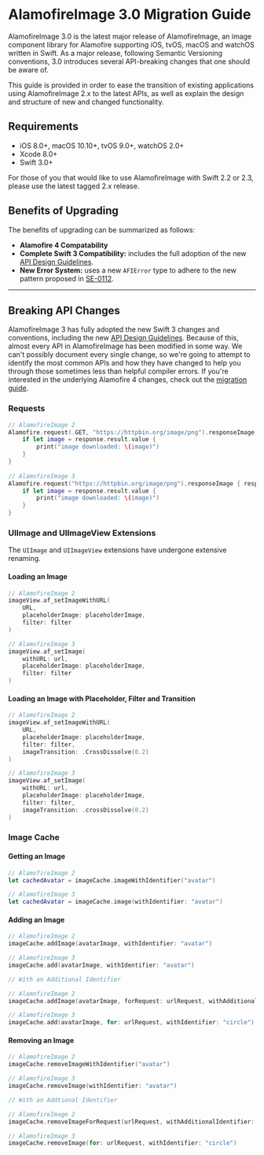 # AlamofireImage 3.0 Migration Guide

AlamofireImage 3.0 is the latest major release of AlamofireImage, an image component library for Alamofire supporting iOS, tvOS, macOS and watchOS written in Swift. As a major release, following Semantic Versioning conventions, 3.0 introduces several API-breaking changes that one should be aware of.

This guide is provided in order to ease the transition of existing applications using AlamofireImage 2.x to the latest APIs, as well as explain the design and structure of new and changed functionality.

## Requirements

- iOS 8.0+, macOS 10.10+, tvOS 9.0+, watchOS 2.0+
- Xcode 8.0+
- Swift 3.0+

For those of you that would like to use AlamofireImage with Swift 2.2 or 2.3, please use the latest tagged 2.x release.

## Benefits of Upgrading

The benefits of upgrading can be summarized as follows:

- **Alamofire 4 Compatability**
- **Complete Swift 3 Compatibility:** includes the full adoption of the new [API Design Guidelines](https://swift.org/documentation/api-design-guidelines/).
- **New Error System:** uses a new `AFIError` type to adhere to the new pattern proposed in [SE-0112](https://github.com/apple/swift-evolution/blob/master/proposals/0112-nserror-bridging.md).

---

## Breaking API Changes

AlamofireImage 3 has fully adopted the new Swift 3 changes and conventions, including the new [API Design Guidelines](https://swift.org/documentation/api-design-guidelines/). Because of this, almost every API in AlamofireImage has been modified in some way. We can't possibly document every single change, so we're going to attempt to identify the most common APIs and how they have changed to help you through those sometimes less than helpful compiler errors. If you're interested in the underlying Alamofire 4 changes, check out the [migration guide](https://github.com/Alamofire/Alamofire/blob/master/Documentation/Alamofire%204.0%20Migration%20Guide.md).

### Requests

```swift
// AlamofireImage 2
Alamofire.request(.GET, "https://httpbin.org/image/png").responseImage { response in
	if let image = response.result.value {
		print("image downloaded: \(image)")
	}
}
		 
// AlamofireImage 3
Alamofire.request("https://httpbin.org/image/png").responseImage { response in
	if let image = response.result.value {
		print("image downloaded: \(image)")
	}
}
```

### UIImage and UIImageView Extensions

The `UIImage` and `UIImageView` extensions have undergone extensive renaming.

#### Loading an Image

```swift
// AlamofireImage 2
imageView.af_setImageWithURL(
	URL, 
	placeholderImage: placeholderImage,
	filter: filter
)

// AlamofireImage 3
imageView.af_setImage(
	withURL: url,
	placeholderImage: placeholderImage,
	filter: filter
)
```

#### Loading an Image with Placeholder, Filter and Transition

```swift 
// AlamofireImage 2
imageView.af_setImageWithURL(
	URL, 
	placeholderImage: placeholderImage,
	filter: filter,
	imageTransition: .CrossDissolve(0.2)
)

// AlamofireImage 3
imageView.af_setImage(
	withURL: url,
	placeholderImage: placeholderImage,
	filter: filter,
	imageTransition: .crossDissolve(0.2)
)
``` 

### Image Cache

#### Getting an Image

```swift
// AlamofireImage 2
let cachedAvatar = imageCache.imageWithIdentifier("avatar")

// AlamofireImage 3
let cachedAvatar = imageCache.image(withIdentifier: "avatar")
```

#### Adding an Image

```swift
// AlamofireImage 2
imageCache.addImage(avatarImage, withIdentifier: "avatar")

// AlamofireImage 3
imageCache.add(avatarImage, withIdentifier: "avatar")

// With an Additional Identifier

// AlamofireImage 2
imageCache.addImage(avatarImage, forRequest: urlRequest, withAdditionalIdentifier: "circle")

// AlamofireImage 3
imageCache.add(avatarImage, for: urlRequest, withIdentifier: "circle")
```

#### Removing an Image

```swift
// AlamofireImage 2
imageCache.removeImageWithIdentifier("avatar")

// AlamofireImage 3
imageCache.removeImage(withIdentifier: "avatar")

// With an Addtional Identifier

// AlamofireImage 2
imageCache.removeImageForRequest(urlRequest, withAdditionalIdentifier: "circle")

// AlamofireImage 3
imageCache.removeImage(for: urlRequest, withIdentifier: "circle")
```
